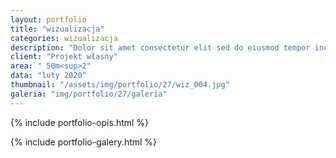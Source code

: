 ```yaml
---
layout: portfolio
title: "wizualizacja"
categories: wizualizacja
description: "Dolor sit amet consectetur elit sed do eiusmod tempor incididunt labore et dolore magna aliqua enim minim veniam quis nostrud exercitation ullamco laboris nisi aliquip commodo consequat.duis aute irure sint occae cat cupidatat non proident sunt in culpa qui officia deserunt mollit anim id est laborum. Sed perspiciatis unde omnis iste natus error sit voluptatem."
client: "Projekt własny"
area: " 50m<sup>2"
data: "luty 2020"
thumbnail: "/assets/img/portfolio/27/wiz_004.jpg"
galeria: "img/portfolio/27/galeria"
---
```

{% include portfolio-opis.html %}

{% include portfolio-galery.html %}
